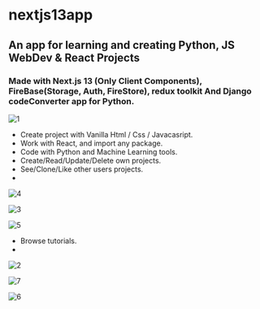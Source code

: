 ﻿# nextjs13app
## An app for learning and creating Python, JS WebDev & React Projects
### Made with Next.js 13 (Only Client Components), FireBase(Storage, Auth, FireStore), redux toolkit And Django codeConverter app for Python.


![1](https://github.com/tahasama/nextjs13app/assets/69104880/5a6e9206-aa15-4255-8d0a-0b004d2aafe4)

- Create project with Vanilla Html / Css / Javacasript.
- Work with React, and import any package.
- Code with Python and Machine Learning tools.
- Create/Read/Update/Delete own projects.
- See/Clone/Like other users projects.
- 
![4](https://github.com/tahasama/nextjs13app/assets/69104880/ec9fe27a-7448-497d-842f-f1d73da251b9)

![3](https://github.com/tahasama/nextjs13app/assets/69104880/cf093236-f51c-4798-8073-0cd59bfc72a7)

![5](https://github.com/tahasama/nextjs13app/assets/69104880/9fd7e388-b826-4fc3-9141-02c7aa167297)

- Browse tutorials.
- 
  
![2](https://github.com/tahasama/nextjs13app/assets/69104880/68508358-0283-4464-b205-45d296226488)

![7](https://github.com/tahasama/nextjs13app/assets/69104880/f4aea919-2fbd-41b6-88fc-5d7becc0d605)

![6](https://github.com/tahasama/nextjs13app/assets/69104880/d96acaa0-aeb4-4be0-b0dc-8d8ee421e4f4)
